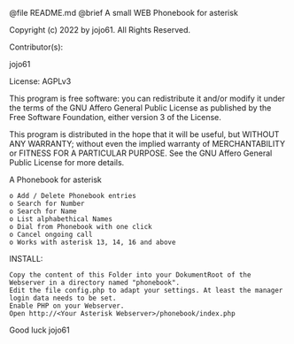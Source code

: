 @file README.md		@brief A small WEB Phonebook for asterisk

Copyright (c) 2022 by jojo61.  All Rights Reserved.

Contributor(s):

jojo61

License: AGPLv3

This program is free software: you can redistribute it and/or modify
it under the terms of the GNU Affero General Public License as
published by the Free Software Foundation, either version 3 of the
License.

This program is distributed in the hope that it will be useful,
but WITHOUT ANY WARRANTY; without even the implied warranty of
MERCHANTABILITY or FITNESS FOR A PARTICULAR PURPOSE.  See the
GNU Affero General Public License for more details.


A Phonebook for asterisk

    o Add / Delete Phonebook entries
    o Search for Number
    o Search for Name
    o List alphabethical Names
    o Dial from Phonebook with one click
	o Cancel ongoing call
	o Works with asterisk 13, 14, 16 and above 
 


INSTALL:

    Copy the content of this Folder into your DokumentRoot of the Webserver in a directory named "phonebook".
    Edit the file config.php to adapt your settings. At least the manager login data needs to be set.
    Enable PHP on your Webserver. 
    Open http://<Your Asterisk Webserver>/phonebook/index.php



Good luck
jojo61

